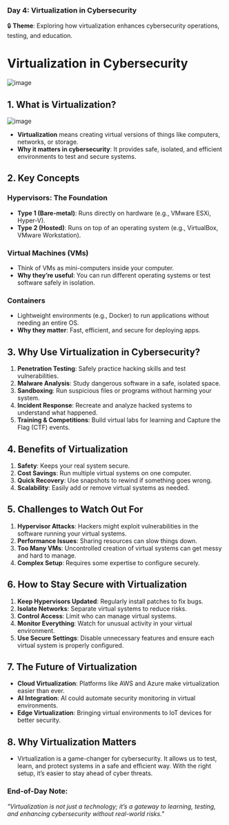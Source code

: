 ### **Day 4: Virtualization in Cybersecurity**  
🔒 **Theme**: Exploring how virtualization enhances cybersecurity operations, testing, and education.



# **Virtualization in Cybersecurity**  



![image](https://github.com/user-attachments/assets/ddf1897e-2705-4c34-91a7-c90d43bfb509)



## **1. What is Virtualization?**  


![image](https://github.com/user-attachments/assets/cb743b7a-3fe3-461c-b989-fc3d16c6adbb)



- **Virtualization** means creating virtual versions of things like computers, networks, or storage.  
- **Why it matters in cybersecurity**: It provides safe, isolated, and efficient environments to test and secure systems.  



## **2. Key Concepts**  
### **Hypervisors**: The Foundation  
- **Type 1 (Bare-metal)**: Runs directly on hardware (e.g., VMware ESXi, Hyper-V).  
- **Type 2 (Hosted)**: Runs on top of an operating system (e.g., VirtualBox, VMware Workstation).  

### **Virtual Machines (VMs)**  
- Think of VMs as mini-computers inside your computer.  
- **Why they’re useful**: You can run different operating systems or test software safely in isolation.  

### **Containers**  
- Lightweight environments (e.g., Docker) to run applications without needing an entire OS.  
- **Why they matter**: Fast, efficient, and secure for deploying apps.  



## **3. Why Use Virtualization in Cybersecurity?**  
1. **Penetration Testing**: Safely practice hacking skills and test vulnerabilities.  
2. **Malware Analysis**: Study dangerous software in a safe, isolated space.  
3. **Sandboxing**: Run suspicious files or programs without harming your system.  
4. **Incident Response**: Recreate and analyze hacked systems to understand what happened.  
5. **Training & Competitions**: Build virtual labs for learning and Capture the Flag (CTF) events.  



## **4. Benefits of Virtualization**  
1. **Safety**: Keeps your real system secure.  
2. **Cost Savings**: Run multiple virtual systems on one computer.  
3. **Quick Recovery**: Use snapshots to rewind if something goes wrong.  
4. **Scalability**: Easily add or remove virtual systems as needed.  



## **5. Challenges to Watch Out For**  
1. **Hypervisor Attacks**: Hackers might exploit vulnerabilities in the software running your virtual systems.  
2. **Performance Issues**: Sharing resources can slow things down.  
3. **Too Many VMs**: Uncontrolled creation of virtual systems can get messy and hard to manage.  
4. **Complex Setup**: Requires some expertise to configure securely.  



## **6. How to Stay Secure with Virtualization**  
1. **Keep Hypervisors Updated**: Regularly install patches to fix bugs.  
2. **Isolate Networks**: Separate virtual systems to reduce risks.  
3. **Control Access**: Limit who can manage virtual systems.  
4. **Monitor Everything**: Watch for unusual activity in your virtual environment.  
5. **Use Secure Settings**: Disable unnecessary features and ensure each virtual system is properly configured.  



## **7. The Future of Virtualization**  
- **Cloud Virtualization**: Platforms like AWS and Azure make virtualization easier than ever.  
- **AI Integration**: AI could automate security monitoring in virtual environments.  
- **Edge Virtualization**: Bringing virtual environments to IoT devices for better security.  



## **8. Why Virtualization Matters**  
- Virtualization is a game-changer for cybersecurity. It allows us to test, learn, and protect systems in a safe and efficient way. With the right setup, it’s easier to stay ahead of cyber threats.  



### **End-of-Day Note**:  
_"Virtualization is not just a technology; it’s a gateway to learning, testing, and enhancing cybersecurity without real-world risks."_  

